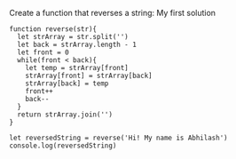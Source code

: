 Create a function that reverses a string:
My first solution
```
function reverse(str){
  let strArray = str.split('')
  let back = strArray.length - 1
  let front = 0
  while(front < back){
    let temp = strArray[front]
    strArray[front] = strArray[back]
    strArray[back] = temp
    front++
    back--
  }
  return strArray.join('')
}

let reversedString = reverse('Hi! My name is Abhilash')
console.log(reversedString)
```
